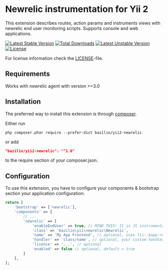 Newrelic instrumentation for Yii 2
==================================

This extension describes routes, action params and instruments views with newrelic end user monitoring scripts.
Supports console and web applications.

[![Latest Stable Version](https://poser.pugx.org/bazilio/yii2-newrelic/v/stable)](https://packagist.org/packages/bazilio/yii2-newrelic) 
[![Total Downloads](https://poser.pugx.org/bazilio/yii2-newrelic/downloads)](https://packagist.org/packages/bazilio/yii2-newrelic) 
[![Latest Unstable Version](https://poser.pugx.org/bazilio/yii2-newrelic/v/unstable)](https://packagist.org/packages/bazilio/yii2-newrelic) 
[![License](https://poser.pugx.org/bazilio/yii2-newrelic/license)](https://packagist.org/packages/bazilio/yii2-newrelic)

For license information check the [LICENSE](LICENSE)-file.

Requirements
------------

Works with newrelic agent with version >=3.0

Installation
------------

The preferred way to install this extension is through [composer](http://getcomposer.org/download/).

Either run

```
php composer.phar require --prefer-dist bazilio/yii2-newrelic
```

or add

```json
"bazilio/yii2-newrelic": "^1.0"
```

to the require section of your composer.json.


Configuration
-------------

To use this extension, you have to configure your components & bootstrap section your application configuration:

```php
return [
    'bootstrap' => ['newrelic'],
    'components' => [
        // ...
        'newrelic' => [
            'enableEndUser' => true, // MIND THIS! It is JS instrumentation for end user. Default is true.
            'class' => 'bazilio\yii\newrelic\Newrelic',
            'name' => 'My App Frontend', // optional, uses Yii::$app->name by default
            'handler' => 'class/name', // optional, your custom handler
            'licence' => '...', // optional
            'enabled' => false // optional, default = true
        ]
    ],
];
```

